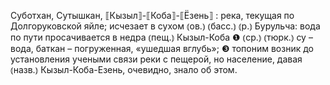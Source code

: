 ---
---

Суботхан, Сутышкан, ⟦Кызыл⟧-⟦Коба⟧-⟦Ёзень⟧
: река, текущая по Долгоруковской яйле; исчезает в сухом ⦅ов.⦆ ⦅басс.⦆ ⦅р.⦆ Бурульча: вода по пути просачивается в недра ⦅пещ.⦆ Кызыл-Коба ❶ ⦅ср.⦆ ⦅тюрк.⦆ су – вода, баткан – погруженная, «ушедшая вглубь»; ❸ топоним возник до установления учеными связи реки с пещерой, но население, давая ⦅назв.⦆ Кызыл-Коба-Езень, очевидно, знало об этом.
